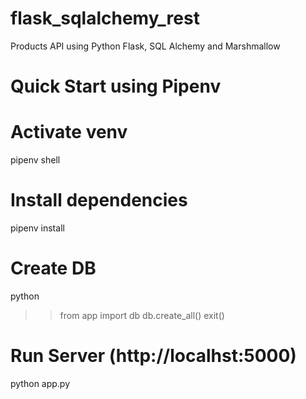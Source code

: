 # flask_sqlalchemy_rest
Products API using Python Flask, SQL Alchemy and Marshmallow

# Quick Start using Pipenv

# Activate venv
 pipenv shell

# Install dependencies
 pipenv install

# Create DB
 python
>> from app import db
>> db.create_all()
>> exit()

# Run Server (http://localhst:5000)
python app.py

